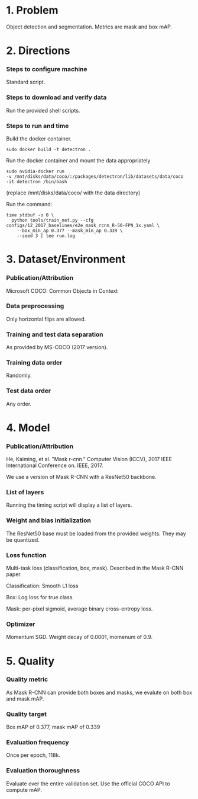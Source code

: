 # 1. Problem
Object detection and segmentation. Metrics are mask and box mAP.

# 2. Directions
### Steps to configure machine
Standard script.

### Steps to download and verify data
Run the provided shell scripts.

### Steps to run and time
Build the docker container.

```
sudo docker build -t detectron .
```

Run the docker container and mount the data appropriately

```
sudo nvidia-docker run
-v /mnt/disks/data/coco/:/packages/detectron/lib/datasets/data/coco
-it detectron /bin/bash
```

(replace /mnt/disks/data/coco/ with the data directory)

Run the command:
```
time stdbuf -o 0 \
  python tools/train_net.py --cfg configs/12_2017_baselines/e2e_mask_rcnn_R-50-FPN_1x.yaml \
    --box_min_ap 0.377 --mask_min_ap 0.339 \
    --seed 3 | tee run.log
 ```

# 3. Dataset/Environment
### Publication/Attribution
Microsoft COCO: Common Objects in Context

### Data preprocessing
Only horizontal flips are allowed.

### Training and test data separation
As provided by MS-COCO (2017 version).

### Training data order
Randomly.

### Test data order
Any order.

# 4. Model
### Publication/Attribution
He, Kaiming, et al. "Mask r-cnn." Computer Vision (ICCV), 2017 IEEE International Conference on.
IEEE, 2017.

We use a version of Mask R-CNN with a ResNet50 backbone.

### List of layers 
Running the timing script will display a list of layers.

### Weight and bias initialization
The ResNet50 base must be loaded from the provided weights. They may be quantized.

### Loss function
Multi-task loss (classification, box, mask). Described in the Mask R-CNN paper.

Classification: Smooth L1 loss

Box: Log loss for true class.

Mask: per-pixel sigmoid, average binary cross-entropy loss.

### Optimizer
Momentum SGD. Weight decay of 0.0001, momenum of 0.9.

# 5. Quality
### Quality metric
As Mask R-CNN can provide both boxes and masks, we evalute on both box and mask mAP.

### Quality target
Box mAP of 0.377, mask mAP of 0.339

### Evaluation frequency
Once per epoch, 118k.

### Evaluation thoroughness
Evaluate over the entire validation set. Use the official COCO API to compute mAP.
